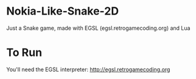 # Nokia-Like-Snake-2D
Just a Snake game, made with EGSL (egsl.retrogamecoding.org) and Lua

# To Run
You'll need the EGSL interpreter: http://egsl.retrogamecoding.org
